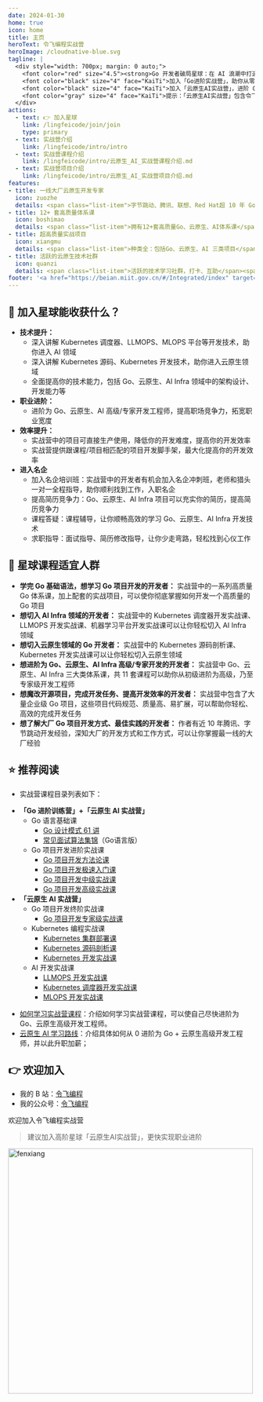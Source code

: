 ```yaml
---
date: 2024-01-30
home: true
icon: home
title: 主页
heroText: 令飞编程实战营
heroImage: /cloudnative-blue.svg
tagline: |
  <div style="width: 700px; margin: 0 auto;">  
    <font color="red" size="4.5"><strong>Go 开发者破局星球：在 AI 浪潮中打造不可替代的技术竞争力！</strong></font><br/>
    <font color="black" size="4" face="KaiTi">加入「Go进阶实战营」，助你从零进阶为 Go 高级开发工程师</font><br/>
    <font color="black" size="4" face="KaiTi">加入「云原生AI实战营」，进阶 Go、云原生、 AI Infra 专家工程师，解锁百万年薪！</font><br/>
    <font color="gray" size="4" face="KaiTi">提示：「云原生AI实战营」包含令飞编程实战营所有内容，建议优先加入！</font>  
  </div>
actions:
  - text: 👉 加入星球
    link: /lingfeicode/join/join
    type: primary
  - text: 实战营介绍
    link: /lingfeicode/intro/intro
  - text: 实战营课程介绍
    link: /lingfeicode/intro/云原生_AI_实战营课程介绍.md
  - text: 实战营项目介绍
    link: /lingfeicode/intro/云原生_AI_实战营项目介绍.md
features:
- title: 一线大厂云原生开发专家
  icon: zuozhe
  details: <span class="list-item">字节跳动、腾讯、联想、Red Hat超 10 年 Go、云原生开发经验</span><span class="list-item">多个国内外知名产品设计和开发经验</span><span class="list-item">3 本书作者，5 套网课的技术课程写作经验</span><span class="list-item">中国移动通信联合会专家级讲师</span><span class="list-item">2023 年机械工业出版社新锐作者</span>
- title: 12+ 套高质量体系课
  icon: boshimao
  details: <span class="list-item">拥有12+套高质量Go、云原生、AI体系课</span><span class="list-item">超 500 节课，350 万字的充足课程量</span><span class="list-item">每日一题（算法、Go、云原生面试题等）</span><span class="list-item">大量实战案例和源码</span><span class="list-item">不定期的直播分享</span><span class="list-item">体系课持续不断更新、优化</span><span class="list-item">星球内海量学习资料分享</span>
- title: 超高质量实战项目
  icon: xiangmu
  details: <span class="list-item">种类全：包括Go、云原生、AI 三类项目</span><span class="list-item">内容全：20 万行源码，囊括 Go 企业应用开发中绝大部分功能点</span><span class="list-item">质量高：项目代码规范、质量高、功能全、易扩展</span><span class="list-item">开发模式全：命令式+声明式编程范式等</span><span class="list-item">架构先进：简洁架构、Kubernetes 架构</span><span class="list-item">持续更新：项目功能、架构等持续更新</span>
- title: 活跃的云原生技术社群
  icon: quanzi
  details: <span class="list-item">活跃的技术学习社群，打卡、互助</span><span class="list-item">持续不断的、高质量云原生技术分享，及时解答学习过程中的疑问</span>
footer: '<a href="https://beian.miit.gov.cn/#/Integrated/index" target="_blank">备案号: 粤ICP备2024181276号</a >'
---
```


## :gift: 加入星球能收获什么？
- **技术提升：**
  - 深入讲解 Kubernetes 调度器、LLMOPS、MLOPS 平台等开发技术，助你进入 AI 领域
  - 深入讲解 Kubernetes 源码、Kubernetes 开发技术，助你进入云原生领域
  - 全面提高你的技术能力，包括 Go、云原生、AI Infra 领域中的架构设计、开发能力等
- **职业进阶：**
  - 进阶为 Go、云原生、AI 高级/专家开发工程师，提高职场竞争力，拓宽职业宽度
- **效率提升：**
  - 实战营中的项目可直接生产使用，降低你的开发难度，提高你的开发效率
  - 实战营提供跟课程/项目相匹配的项目开发脚手架，最大化提高你的开发效率
- **进入名企**
  - 加入名企培训班：实战营中的开发者有机会加入名企冲刺班，老师和猎头一对一全程指导，助你顺利找到工作，入职名企
  - 提高简历竞争力：Go、云原生、AI Infra 项目可以充实你的简历，提高简历竞争力
  - 课程答疑：课程辅导，让你顺畅高效的学习 Go、云原生、AI Infra 开发技术
  - 求职指导：面试指导、简历修改指导，让你少走弯路，轻松找到心仪工作

## :couple: 星球课程适宜人群
- **学完 Go 基础语法，想学习 Go 项目开发的开发者：**
  实战营中的一系列高质量 Go 体系课，加上配套的实战项目，可以使你彻底掌握如何开发一个高质量的 Go 项目
- **想切入 AI Infra 领域的开发者：**
  实战营中的 Kubernetes 调度器开发实战课、LLMOPS 开发实战课、机器学习平台开发实战课可以让你轻松切入 AI Infra 领域
- **想切入云原生领域的 Go 开发者：**
  实战营中的 Kubernetes 源码剖析课、Kubernetes 开发实战课可以让你轻松切入云原生领域
- **想进阶为 Go、云原生、AI Infra 高级/专家开发的开发者：**
  实战营中 Go、云原生、AI Infra 三大类体系课，共 11 套课程可以助你从初级进阶为高级，乃至专家级开发工程师
- **想魔改开源项目，完成开发任务、提高开发效率的开发者：**
  实战营中包含了大量企业级 Go 项目，这些项目代码规范、质量高、易扩展，可以帮助你轻松、高效的完成开发任务
- **想了解大厂 Go 项目开发方式、最佳实践的开发者：**
  作者有近 10 年腾讯、字节跳动开发经验，深知大厂的开发方式和工作方式，可以让你掌握最一线的大厂经验

## :star: 推荐阅读 

- 实战营课程目录列表如下：
+ **「Go 进阶训练营」+「云原生 AI 实战营」**
  - Go 语言基础课
    - [Go 设计模式 61 讲](https://www.yuque.com/konglingfei-vzag4/cloud/gwgk5rhl5coycax0?singleDoc#BXkG)
    - [常见面试算法集锦](https://www.yuque.com/konglingfei-vzag4/cloud/gwgk5rhl5coycax0?singleDoc#5Sku)（Go语言版）
  - Go 项目开发进阶实战课
    - [Go 项目开发方法论课](https://www.yuque.com/konglingfei-vzag4/cloud/gwgk5rhl5coycax0?singleDoc#bkwx)
    - [Go 项目开发极速入门课](https://www.yuque.com/konglingfei-vzag4/cloud/gwgk5rhl5coycax0?singleDoc#Pob3)
    - [Go 项目开发中级实战课](https://www.yuque.com/konglingfei-vzag4/cloud/gwgk5rhl5coycax0?singleDoc#7tYG)
    - [Go 项目开发高级实战课](https://www.yuque.com/konglingfei-vzag4/cloud/gwgk5rhl5coycax0#tCdy)
+ **「云原生 AI 实战营」**
  - Go 项目开发终阶实战课
    - [Go 项目开发专家级实战课](https://www.yuque.com/konglingfei-vzag4/cloud/gwgk5rhl5coycax0?singleDoc#nWfi)
  - Kubernetes 编程实战课
    - [Kubernetes 集群部署课](https://www.yuque.com/konglingfei-vzag4/cloud/gwgk5rhl5coycax0?singleDoc#ODFg)
    - [Kubernetes 源码剖析课](https://www.yuque.com/konglingfei-vzag4/cloud/gwgk5rhl5coycax0?singleDoc#TEhx)
    - [Kubernetes 开发实战课](https://www.yuque.com/konglingfei-vzag4/cloud/gwgk5rhl5coycax0?singleDoc#GYrv)
  - AI 开发实战课
    - [LLMOPS 开发实战课](https://www.yuque.com/konglingfei-vzag4/cloud/gwgk5rhl5coycax0?singleDoc#mR1F)
    - [Kubernetes 调度器开发实战课](https://www.yuque.com/konglingfei-vzag4/cloud/gwgk5rhl5coycax0?singleDoc#ITin)
    - [MLOPS 开发实战课](https://www.yuque.com/konglingfei-vzag4/cloud/gwgk5rhl5coycax0?singleDoc#4xCu)
- [如何学习实战营课程](/cloudnative/advanced/how.md)：介绍如何学习实战营课程，可以使自己尽快进阶为 Go、云原生高级开发工程师。
- [云原生 AI 学习路线](/learn/roadmap.md)：介绍具体如何从 0 进阶为 Go + 云原生高级开发工程师，并以此升职加薪；

## :point_right: 欢迎加入

- 我的 B 站：[令飞编程](https://space.bilibili.com/3546695644220305)
- 我的公众号：[令飞编程](https://mp.weixin.qq.com/s/KEnHofWkxBSO2d_25tf8RA)

欢迎加入令飞编程实战营

> 建议加入高阶星球「云原生AI实战营」，更快实现职业进阶

<img src="/images/contact/令飞编程知识星球.png" alt="fenxiang" style="display: block;width:500px;height:auto;margin-left: 0;margin-right:auto;">
